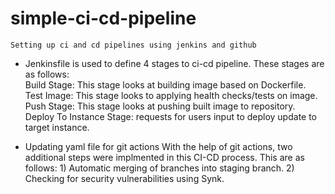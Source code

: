 # simple-ci-cd-pipeline
    Setting up ci and cd pipelines using jenkins and github

  - Jenkinsfile is used to define 4 stages to ci-cd pipeline. These stages are as follows:<br />
      Build Stage: This stage looks at building image based on Dockerfile.<br />
      Test Image: This stage looks to applying health checks/tests on image.<br />
      Push Stage: This stage looks at pushing built image to repository. 
      Deploy To Instance Stage: requests for users input to deploy update to target instance. 
   
  - Updating yaml file for git actions
      With the help of git actions, two additional steps were implmented in this CI-CD process. This are as follows:
          1) Automatic merging of branches into staging branch.
          2) Checking for security vulnerabilities using Synk.
      
